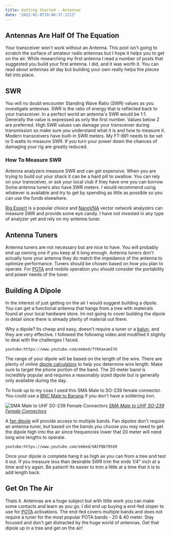 ```yaml
---
title: Getting Started - Antennas
date: "2022-02-8T19:46:37.121Z"
---
```

 
<!-- Getting Started Series                                  
:---------------------------------------
[Get On The Air](./get-on-the-air)
[Radios](./radios)
[Antennas](./antennas)
[Operating](./operating) -->
 
## Antennas Are Half Of The Equation
Your transceiver won't work without an Antenna. This post isn't going to scratch the surface of amateur radio antennas but I hope it helps you to get on the air. While researching my first antenna I read a number of posts that suggested you build your first antenna. I did, and it was worth it. You can read about antennas all day but building your own really helps the pieces fall into place.
 
## SWR
You will no doubt encounter Standing Wave Ratio (SWR) values as you investigate antennas. SWR is the ratio of energy that is reflected back to your transceiver. In a perfect world an antenna's SWR would be 1:1. Generally the value is expressed as only the first number. Values below 2 are preferred. High SWR values can damage your transceiver during transmission so make sure you understand what it is and how to measure it. Modern transceivers have built-in SWR meters. My FT-891 needs to be set to 5 watts to measure SWR. If you turn your power down the chances of damaging your rig are greatly reduced.
 
### How To Measure SWR
Antenna analyzers measure SWR and can get expensive. When you are trying to build out your shack it can be a hard pill to swallow. You can rely on your transceiver, or ask your local club if they have one you can borrow. Some antenna tuners also have SWR meters. I would recommend using whatever is available and try to get by spending as little as possible so you can use the funds elsewhere.
 
[Rig Expert](https://www.dxengineering.com/search/brand/rigexpert?SortBy=Default&SortOrder=Ascending&keyword=rigexpert&kr=rigexpert) is a popular choice and [NanoVNA](https://www.amazon.com/%E3%80%90Upgraded%E3%80%91AURSINC-Analyzer-Measuring-Parameters-Standing/dp/B07Z5VY7B6/?_encoding=UTF8&pd_rd_w=hsEhU&pf_rd_p=29505bbf-38bd-47ef-8224-a5dd0cda2bae&pf_rd_r=3D63BW5WDY265FXJGR0V&pd_rd_r=d6f40eed-0d0e-4621-92e8-b979b0b8a087&pd_rd_wg=xCiCF&ref_=pd_gw_ci_mcx_mr_hp_atf_m) vector network analyzers can measure SWR and provide some eye candy. I have not invested in any type of analyzer yet and rely on my antenna tuner.
## Antenna Tuners
Antenna tuners are not necessary but are nice to have. You will probably end up owning one if you keep at it long enough. Antenna tuners don't actually tune your antenna they do match the impedance of the antenna to optimize performance. Tuners should be chosen based on how you plan to operate. For [POTA](https://parksontheair.com/) and mobile operation you should consider the portability and power needs of the tuner.
 
## Building A Dipole
In the interest of just getting on the air I would suggest building a dipole. You can get a functional antenna that hangs from a tree with mateirals found at your local hardware store. Im not going to cover building the dipole in detail since there is already plenty of material out there.
 
Why a dipole? Its cheap and easy, doesn't require a tuner or a [balun](https://en.wikipedia.org/wiki/Balun), and they are very effective. I followed the following video and modified it slightly to deal with the challenges I faced.
 
`youtube:https://www.youtube.com/embed/fY8XaxamIYU`
 
The range of your dipole will be based on the length of the wire. There are plenty of online [dipole calculators](http://www.westmountainradio.com/antenna_calculator.php) to help you determine wire length. Make sure to target the phone portion of the band. The 20 meter band is incredibly popular and requires a reasonably sized dipole but is generally only available during the day.
 
To hook up to my coax I used this SMA Male to SO-239 female connector. You could use a [BNC Male to Banana](https://www.amazon.com/dp/B07TC1L8RP/?coliid=I29POD4DV8WP7B&colid=WJ4GCSVOEMJI&psc=1&ref_=lv_ov_lig_dp_it) if you don't have a soldering iron.
 
![SMA Male to UHF SO-239 Female Connectors](./IMG_9306.png)
<span style="color:gray">*[SMA Male to UHF SO-239 Female Connectors](https://www.amazon.com/gp/product/B00COW5E3A/ref=ppx_yo_dt_b_asin_title_o03_s00?ie=UTF8&psc=1)*</span>
 
A [fan dipole](https://www.hamuniverse.com/multidipole.html) will provide access to multiple bands. Fan dipoles don't require an antenna tuner, but based on the bands you choose you may need to get the dipole high into the air since frequencies lower that 20 meter will need long wire lengths to operate.
 
`youtube:https://www.youtube.com/embed/UAlPQbf0SV0`
 
Once your dipole is complete hang it as high as you can from a tree and test it out. If you measure less than desirable SWR trim the ends 1/4" inch at a time and try again. Be patient! Its easier to trim a little at a time that it is to add length back.
 
## Get On The Air
Thats it. Antennas are a huge subject but with little work you can make some contacts and learn as you go. I did end up buying a end-fed sloper to use for [POTA](https://parksontheair.com/) activations. The end-fed covers multiple bands and does not require a tuner for the most popular POTA bands - 20 & 40 meter. Stay focused and don't get distracted by the huge world of antennas. Get that dipole up in a tree and get on the air!